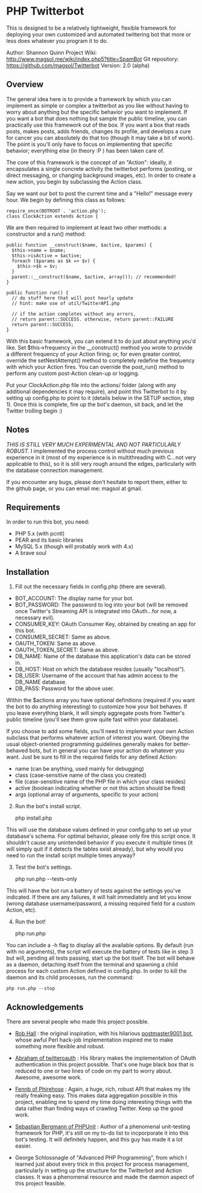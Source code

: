 PHP Twitterbot
==============

This is designed to be a relatively lightweight, flexible framework for
deploying your own customized and automated twittering bot that more or
less does whatever you program it to do.

Author: Shannon Quinn
Project Wiki: http://www.magsol.me/wiki/index.php5?title=SpamBot
Git repository: https://github.com/magsol/Twitterbot
Version: 2.0 (alpha)

Overview
--------

The general idea here is to provide a framework by which you can implement
as simple or complex a twitterbot as you like without having to worry about
anything but the specific behavior you want to implement. If you want a bot
that does nothing but sample the public timeline, you can practically use
this framework out of the box. If you want a box that reads posts, makes
posts, adds friends, changes its profile, and develops a cure for cancer you
can absolutely do that too (though it may take a bit of work). The point
is you'll only have to focus on implementing that specific behavior; everything
else (in theory :P ) has been taken care of.

The core of this framework is the concept of an "Action": ideally, it
encapsulates a single concrete activity the twitterbot performs (posting,
or direct messaging, or changing background images, etc). In order to create
a new action, you begin by subclassing the Action class.

Say we want our bot to post the current time and a "Hello!" message every hour.
We begin by defining this class as follows:

    require_once(BOTROOT . 'action.php');
    class ClockAction extends Action {

We are then required to implement at least two other methods: a
constructor and a run() method:

    public function __construct($name, $active, $params) {
      $this->name = $name;
      $this->isActive = $active;
      foreach ($params as $k => $v) {
        $this->$k = $v;
      }
      parent::__construct($name, $active, array()); // recommended!
    }

    public function run() {
      // do stuff here that will post hourly update
      // hint: make use of util/TwitterAPI.php

      // if the action completes without any errors,
      // return parent::SUCCESS. otherwise, return parent::FAILURE
      return parent::SUCCESS;
    }

With this basic framework, you can extend it to do just about anything
you'd like. Set $this->frequency in the __construct() method you wrote
to provide a different frequency of your Action firing; or, for even
greater control, override the setNextAttempt() method to completely
redefine the frequency with which your Action fires. You can override
the post_run() method to perform any custom post-Action clean-up or
logging.
 
Put your ClockAction.php file into the actions/ folder (along with
any additional dependencies it may require), and point this Twitterbot
to it by setting up config.php to point to it (details below in the
SETUP section, step 1). Once this is complete, fire up the bot's daemon,
sit back, and let the Twitter trolling begin :)

Notes
-----

*THIS IS STILL VERY MUCH EXPERIMENTAL AND NOT PARTICULARLY ROBUST.* I implemented
the process control without much previous experience in it (most of my experience
is in multithreading with C...not very applicable to this), so it is still very
rough around the edges, particularly with the database connection management.

If you encounter any bugs, please don't hesitate to report them, either to the
github page, or you can email me: magsol at gmail.

Requirements
------------

In order to run this bot, you need:

  - PHP 5.x (with pcntl)
  - PEAR and its basic libraries
  - MySQL 5.x (though will probably work with 4.x)
  - A brave soul

Installation
-----------

1. Fill out the necessary fields in config.php (there are several).
  - BOT_ACCOUNT: The display name for your bot.
  - BOT_PASSWORD: The password to log into your bot (will be removed once Twitter's
    Streaming API is integrated into OAuth...for now, a necessary evil).
  - CONSUMER_KEY: OAuth Consumer Key, obtained by creating an app for this bot.
  - CONSUMER_SECRET: Same as above.
  - OAUTH_TOKEN: Same as above.
  - OAUTH_TOKEN_SECRET: Same as above.
  - DB_NAME: Name of the database this application's data can be stored in.
  - DB_HOST: Host on which the database resides (usually "localhost").
  - DB_USER: Username of the account that has admin access to the DB_NAME database.
  - DB_PASS: Password for the above user.

  Within the $actions array you have optional definitions (required if you want
the bot to do anything interesting) to customize how your bot behaves. If you
leave everything blank, it will simply aggregate posts from Twitter's public
timeline (you'll see them grow quite fast within your database).

  If you choose to add some fields, you'll need to implement your own Action
subclass that performs whatever action of interest you want. Obeying the usual
object-oriented programming guidelines generally makes for better-behaved bots,
but in general you can have your action do whatever you want. Just be sure
to fill in the required fields for any defined Action:
  - name (can be anything, used mainly for debugging)
  - class (case-sensitive name of the class you created)
  - file (case-sensitive name of the PHP file in which your class resides)
  - active (boolean indicating whether or not this action should be fired)
  - args (optional array of arguments, specific to your action)

2. Run the bot's install script.

    php install.php

  This will use the database values defined in your config.php to set up your
database's schema. For optimal behavior, please only fire this script once.
It shouldn't cause any unintended behavior if you execute it multiple times
(it will simply quit if it detects the tables exist already), but why would
you need to run the install script multiple times anyway?

3. Test the bot's settings.

    php run.php --tests-only

  This will have the bot run a battery of tests against the settings you've
indicated. If there are any failures, it will halt immediately and let you
know (wrong database username/password, a missing required field for a custom
Action, etc).

4. Run the bot!

    php run.php

  You can include a -h flag to display all the available options. By default
(run with no arguments), the script will execute the battery of tests like in
step 3 but will, pending all tests passing, start up the bot itself. The bot
will behave as a daemon, detaching itself from the terminal and spawning a child
process for each custom Action defined in config.php. In order to kill the
daemon and its child processes, run the command:

    php run.php --stop

Acknowledgements
----------------

There are several people who made this project possible.

  - [Rob Hall](http://cs.cmu.edu/~rjhall) : the original inspiration, with his
hilarious [postmaster9001 bot](http://twitter.com/postmaster9001), whose awful
Perl hack-job implementation inspired me to make something more flexible
and robust.

  - [Abraham of twitteroauth](https://github.com/abraham/twitteroauth) : His library
makes the implementation of OAuth authentication in this project possible.
That's one huge black box that is reduced to one or two lines of code on my
part to worry about. Awesome, awesome work.

  - [Fennb of Phirehose](https://github.com/fennb/phirehose) : Again, a huge, rich,
robust API that makes my life really freaking easy. This makes data aggregation
possible in this project, enabling me to spend my time doing interesting things
with the data rather than finding ways of crawling Twitter. Keep up the good
work.

  - [Sebastian Bergmann of PHPUnit](https://github.com/sebastianbergmann/phpunit/) :
Author of a phenomenal unit-testing framework for PHP, it's still on my to-do
list to incporporate it into this bot's testing. It will definitely happen,
and this guy has made it a lot easier.

  - George Schlossnagle of "Advanced PHP Programming", from which I learned just
about every trick in this project for process management, particularly in
setting up the structure for the Twitterbot and Action classes. It was a
phenomenal resource and made the daemon aspect of this project feasible.

